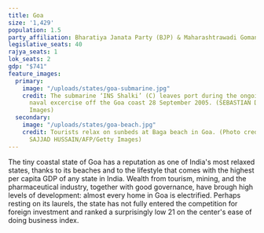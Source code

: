 ```yaml
---
title: Goa
size: '1,429'
population: 1.5
party_affiliation: Bharatiya Janata Party (BJP) & Maharashtrawadi Gomantak Party (MGP)
legislative_seats: 40
rajya_seats: 1
lok_seats: 2
gdp: "$741"
feature_images:
  primary:
    image: "/uploads/states/goa-submarine.jpg"
    credit: The submarine ‘INS Shalki’ (C) leaves port during the ongoing joint Indo-US
      naval excercise off the Goa coast 28 September 2005. (SEBASTIAN D’SOUZA/AFP/Getty
      Images)
  secondary:
    image: "/uploads/states/goa-beach.jpg"
    credit: Tourists relax on sunbeds at Baga beach in Goa. (Photo credit should read
      SAJJAD HUSSAIN/AFP/Getty Images)
---
```


The tiny coastal state of Goa has a reputation as one of India's most relaxed states, thanks to its beaches and to the lifestyle that comes with the highest per capita GDP of any state in India. Wealth from tourism, mining, and the pharmaceutical industry, together with good governance, have brough high levels of development: almost every home in Goa is electrified. Perhaps resting on its laurels, the state has not fully entered the competition for foreign investment and ranked a surprisingly low 21 on the center's ease of doing business index.
